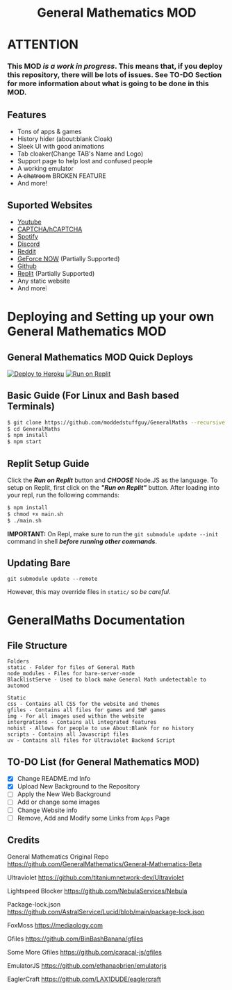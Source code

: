<h1 align="center">General Mathematics MOD</h1>

# ATTENTION
### This MOD ***is a work in progress***. This means that, if you deploy this repository, there will be **lots of issues**. See TO-DO Section for more information about what is going to be done in this MOD.

## Features 
- Tons of apps & games
- History hider (about:blank Cloak)
- Sleek UI with good animations
- Tab cloaker(Change TAB's Name and Logo)
- Support page to help lost and confused people
- A working emulator
- ~~A chatroom~~ BROKEN FEATURE
- And more!

## Suported Websites
- [Youtube](https://www.youtube.com)
- [CAPTCHA/hCAPTCHA](https://www.captcha.net)
- [Spotify](https://spotify.com)
- [Discord](https://discord.com)
- [Reddit](https://reddit.com)
- [GeForce NOW](https://play.geforcenow.com/) (Partially Supported)
- [Github](https://github.com/)
- [Replit](https://replit.com/) (Partially Supported)
- Any static website
- And more❕

# Deploying and Setting up your own General Mathematics MOD

## General Mathematics MOD Quick Deploys

[![Deploy to Heroku](https://raw.githubusercontent.com/BinBashBanana/deploy-buttons/master/buttons/remade/heroku.svg)](https://heroku.com/deploy/?template=https://github.com/moddedstuffguy/GeneralMaths)
[![Run on Replit](https://raw.githubusercontent.com/BinBashBanana/deploy-buttons/master/buttons/remade/replit.svg)](https://replit.com/github/moddedstuffguy/GeneralMaths)

## Basic Guide (For Linux and Bash based Terminals)

```sh
$ git clone https://github.com/moddedstuffguy/GeneralMaths --recursive
$ cd GeneralMaths
$ npm install
$ npm start
```

## Replit Setup Guide

Click the ***Run on Replit*** button and ***CHOOSE*** Node.JS as the language.
To setup on Replit, first click on the ***"Run on Replit"*** button. After loading into your repl, run the following commands:
```sh
$ npm install
$ chmod +x main.sh
$ ./main.sh
```
**IMPORTANT:** On Repl, make sure to run the `git submodule update --init` command in shell ***before running other commands***.

## Updating Bare
```
git submodule update --remote
```

However, this may override files in `static/` so *be careful*.

# GeneralMaths Documentation

## File Structure
```
Folders
static - Folder for files of General Math
node_modules - Files for bare-server-node
BlacklistServe - Used to block make General Math undetectable to automod

Static
css - Contains all CSS for the website and themes
gfiles - Contains all files for games and SWF games
img - For all images used within the website
intergrations - Contains all integrated features
nohist - Allows for people to use About:Blank for no history
scripts - Contains all Javascript files
uv - Contains all files for Ultraviolet Backend Script
```

## TO-DO List (for General Mathematics MOD)

- [x] Change README.md Info
- [x] Upload New Background to the Repository
- [ ] Apply the New Web Background
- [ ] Add or change some images
- [ ] Change Website info
- [ ] Remove, Add and Modify some Links from `Apps` Page

## Credits

General Mathematics Original Repo https://github.com/GeneralMathematics/General-Mathematics-Beta

Ultraviolet https://github.com/titaniumnetwork-dev/Ultraviolet

Lightspeed Blocker https://github.com/NebulaServices/Nebula

Package-lock.json https://github.com/AstralService/Lucid/blob/main/package-lock.json

FoxMoss https://mediaology.com

Gfiles https://github.com/BinBashBanana/gfiles

Some More Gfiles https://github.com/caracal-js/gfiles

EmulatorJS https://github.com/ethanaobrien/emulatorjs

EaglerCraft https://github.com/LAX1DUDE/eaglercraft
